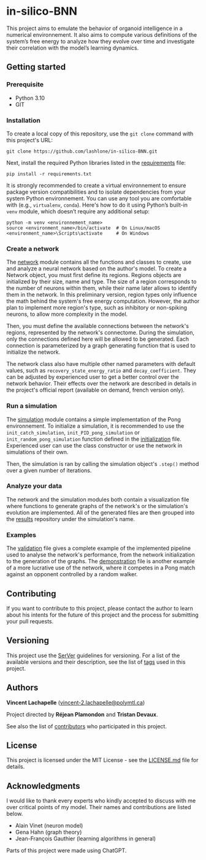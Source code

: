 # in-silico-BNN
This project aims to emulate the behavior of organoid intelligence in a numerical environnement. It also aims to compute various definitions of the system’s free energy to analyze how they evolve over time and investigate their correlation with the model’s learning dynamics.

## Getting started

### Prerequisite
* Python 3.10
* GIT

### Installation
To create a local copy of this repository, use the ```git clone``` command with this project's URL:

 ```
 git clone https://github.com/lashlone/in-silico-BNN.git
 ```

Next, install the required Python libraries listed in the [requirements](requirements.txt) file:

 ```
 pip install -r requirements.txt
 ```

It is strongly recommended to create a virtual environnement to ensure package version compatibilities and to isolate dependencies from your system Python environnement. You can use any tool you are comfortable with (e.g., ```virtualenv```, ```conda```). Here's how to do it using Python’s built-in ```venv``` module, which doesn’t require any additional setup:

 ```
 python -m venv <environnement_name>
 source <environment_name>/bin/activate  # On Linux/macOS
 <environment_name>\Scripts\activate     # On Windows
 ```

### Create a network

The [network](\network) module contains all the functions and classes to create, use and analyze a neural network based on the author's model. To create a Network object, you must first define its regions. Regions objects are initialized by their size, name and type. The size of a region corresponds to the number of neurons within them, while their name later allows to identify them in the network. In this preliminary version, region types only influence the math behind the system's free energy computation. However, the author plan to implement more region's type, such as inhibitory or non-spiking neurons, to allow more complexity in the model.

Then, you must define the available connections between the network's regions, represented by the network's connectome. During the simulation, only the connections defined here will be allowed to be generated. Each connection is parameterized by a graph generating function that is used to initialize the network.

The network class also have multiple other named parameters with default values, such as ` recovery_state_energy_ratio ` and ` decay_coefficient `. They can be adjusted by experienced user to get a better control over the network behavior. Their effects over the network are described in details in the project's official report (available on demand, french version only). 

### Run a simulation

The [simulation](\simulation) module contains a simple implementation of the Pong environnement. To initialize a simulation, it is recommended to use the ` init_catch_simulation `, ` init_PID_pong_simulation ` or ` init_random_pong_simulation ` function defined in the [initialization](\example\initialization.py) file. Experienced user can use the class constructor or use the network in simulations of their own.

Then, the simulation is ran by calling the simulation object's `.step()` method over a given number of iterations.

### Analyze your data

The network and the simulation modules both contain a visualization file where functions to generate graphs of the network's or the simulation's evolution are implemented. All of the generated files are then grouped into the [results](\results) repository under the simulation's name.

### Examples

The [validation](\examples\validation.py) file gives a complete example of the implemented pipeline used to analyse the network's performance, from the network initialization to the generation of the graphs. The [demonstration](\examples\demonstration.py) file is another example of a more lucrative use of the network, where it competes in a Pong match against an opponent controlled by a random walker.

## Contributing

If you want to contribute to this project, please contact the author to learn about his intents for the future of this project and the process for submitting your pull requests.

## Versioning

This project use the [SerVer](https://semver.org/) guidelines for versioning. For a list of the available versions and their description, see the list of [tags](docs/tags.md) used in this project.

## Authors

**Vincent Lachapelle** (vincent-2.lachapelle@polymtl.ca)

Project directed by **Réjean Plamondon** and **Tristan Devaux**.

See also the list of [contributors](docs/contributors.md) who participated in this project.

## License

This project is licensed under the MIT License - see the [LICENSE.md](LICENSE.md) file for details.

## Acknowledgments

I would like to thank every experts who kindly accepted to discuss with me over critical points of my model. Their names and contributions are listed below.

* Alain Vinet (neuron model)
* Gena Hahn (graph theory)
* Jean-François Gauthier (learning algorithms in general)

Parts of this project were made using ChatGPT.
